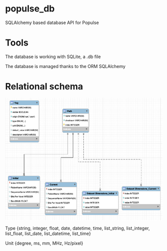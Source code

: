 # populse_db
SQLAlchemy based database API for Populse

# Tools

The database is working with SQLite, a .db file

The database is managed thanks to the ORM SQLAlchemy

# Relational schema
![alt text](schema.png "Relational schema")

Type {string, integer, float, date, datetime, time, list_string, list_integer, list_float, list_date, list_datetime, list_time}
	
Unit {degree, ms, mm, MHz, Hz/pixel}
